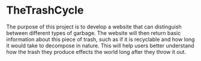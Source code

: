 # TheTrashCycle 
The purpose of this project is to develop a website that can distinguish between different types of garbage. The website will then return basic information about this piece of trash, such as if it is recyclable and how long it would take to decompose in nature. This will help users better understand how the trash they produce effects the world long after they throw it out.
